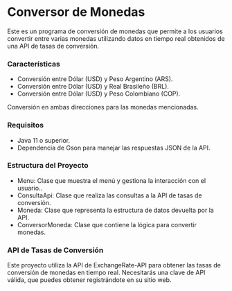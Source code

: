 <h1> Conversor de Monedas </h1>
 
Este es un programa de conversión de monedas que permite a los usuarios convertir entre varias monedas utilizando datos en tiempo real obtenidos de una API de tasas de conversión.

<h3>Características</h3>
<ul>
  <li>Conversión entre Dólar (USD) y Peso Argentino (ARS).</li>
  <li>Conversión entre Dólar (USD) y Real Brasileño (BRL).</li>
  <li>Conversión entre Dólar (USD) y Peso Colombiano (COP).</li>
</ul>
 Conversión en ambas direcciones para las monedas mencionadas.

<h3>Requisitos</h3>
<ul>
  <li>Java 11 o superior.</li>
  <li>Dependencia de Gson para manejar las respuestas JSON de la API.</li>
  </ul>


<h3>Estructura del Proyecto</h3>
<ul>
  <li>Menu: Clase que muestra el menú y gestiona la interacción con el usuario..</li>
  <li>ConsultaApi: Clase que realiza las consultas a la API de tasas de conversión.</li>
  <li>Moneda: Clase que representa la estructura de datos devuelta por la API.</li>
  <li>ConversorMoneda: Clase que contiene la lógica para convertir monedas.</li>
</ul>



<h3>API de Tasas de Conversión</h3>
Este proyecto utiliza la API de ExchangeRate-API para obtener las tasas de conversión de monedas en tiempo real. Necesitarás una clave de API válida, que puedes obtener registrándote en su sitio web.
